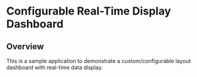 # Configurable Real-Time Display Dashboard

## Overview

This is a sample application to demonstrate a custom/configurable layout dashboard with real-time data display.
